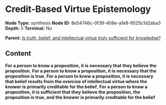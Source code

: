 # Credit-Based Virtue Epistemology

**Node Type:** synthesis
**Node ID:** 8e54746c-0f39-408e-a1e8-6525c1d2aba3
**Depth:** 5
**Terminal:** No

**Parent:** [Is truth, belief, and intellectual virtue truly sufficient for knowledge?](is-truth-belief-and-intellectual-virtue-truly-sufficient-for-knowledge-antithesis-42c4e8b1-6f11-435f-9a06-bc510df73593.md)

## Content

**For a person to know a proposition, it is necessary that they believe the proposition**, **For a person to know a proposition, it is necessary that the proposition is true**, **For a person to know a proposition, it is necessary that belief results from the exercise of intellectual virtue where the knower is primarily creditable for the belief**, **For a person to know a proposition, it is sufficient that they believe the proposition, the proposition is true, and the knower is primarily creditable for the belief**
